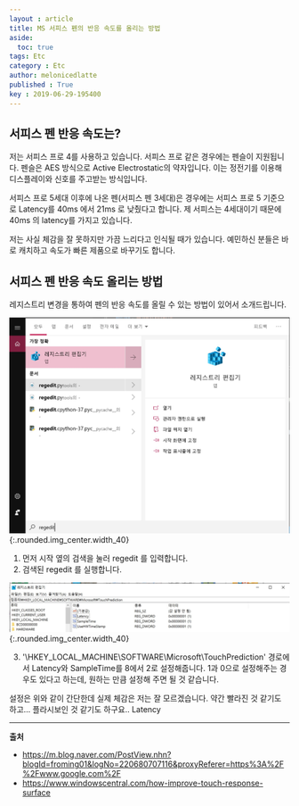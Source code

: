 ```yaml
---
layout : article
title: MS 서피스 펜의 반응 속도를 올리는 방법
aside:
  toc: true
tags: Etc
category : Etc
author: melonicedlatte
published : True
key : 2019-06-29-195400
---
```


## 서피스 펜 반응 속도는?

저는 서피스 프로 4를 사용하고 있습니다. 서피스 프로 같은 경우에는 펜슬이 지원됩니다. 펜슬은 AES 방식으로 Active Electrostatic의 약자입니다. 이는 정전기를 이용해 디스플레이와 신호를 주고받는 방식입니다.

서피스 프로 5세대 이후에 나온 펜(서피스 펜 3세대)은 경우에는 서피스 프로 5 기준으로 Latency를 40ms 에서 21ms 로 낮췄다고 합니다. 제 서피스는 4세대이기 때문에 40ms 의 latency를 가지고 있습니다. 

저는 사실 체감을 잘 못하지만 가끔 느리다고 인식될 때가 있습니다. 예민하신 분들은 바로 캐치하고 속도가 빠른 제품으로 바꾸기도 합니다. 

## 서피스 펜 반응 속도 올리는 방법

레지스트리 변경을 통하여 펜의 반응 속도를 올릴 수 있는 방법이 있어서 소개드립니다.

![image](/assets/images/201906/regedit.jpg){:.rounded.img_center.width_40}

1. 먼저 시작 옆의 검색을 눌러 regedit 를 입력합니다.
2. 검색된 regedit 를 실행합니다. 

![image](/assets/images/201906/regedit2.jpg) {:.rounded.img_center.width_40}

3. '\HKEY_LOCAL_MACHINE\SOFTWARE\Microsoft\TouchPrediction' 경로에서 Latency와 SampleTime를 8에서 2로 설정해줍니다. 1과 0으로 설정해주는 경우도 있다고 하는데, 원하는 만큼 설정해 주면 될 것 같습니다. 

설정은 위와 같이 간단한데 실제 체감은 저는 잘 모르겠습니다. 약간 빨라진 것 같기도 하고... 플라시보인 것 같기도 하구요..
Latency

<hr>

**출처**

- https://m.blog.naver.com/PostView.nhn?blogId=froming01&logNo=220680707116&proxyReferer=https%3A%2F%2Fwww.google.com%2F
- https://www.windowscentral.com/how-improve-touch-response-surface

